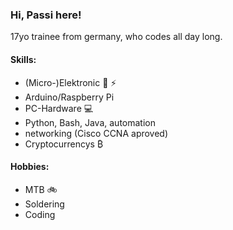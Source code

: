 ### Hi, Passi here!
17yo trainee from germany, who codes all day long.

#### Skills:
- (Micro-)Elektronic :electric_plug: :zap:
- Arduino/Raspberry Pi
- PC-Hardware :computer:
- Python, Bash, Java, automation 
- networking (Cisco CCNA aproved)
- Cryptocurrencys ₿

#### Hobbies:
- MTB :bike:
- Soldering
- Coding

